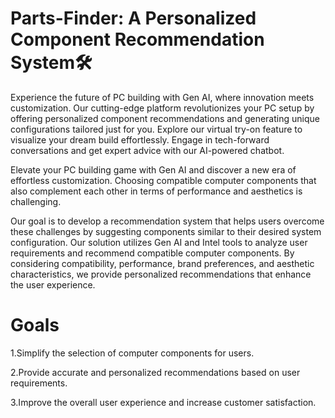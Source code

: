 # Parts-Finder: A Personalized Component Recommendation System🛠
 Experience the future of PC building with Gen AI, where innovation meets customization. Our cutting-edge platform revolutionizes your PC setup by offering personalized component recommendations and generating unique configurations tailored just for you. Explore our virtual try-on feature to visualize your dream build effortlessly. Engage in tech-forward conversations and get expert advice with our AI-powered chatbot. 
 
 Elevate your PC building game with Gen AI and discover a new era of effortless customization. 
Choosing compatible computer components that also complement each other in terms of performance and aesthetics is challenging. 

Our goal is to develop a recommendation system that helps users overcome these challenges by suggesting components similar to their desired system configuration.
Our solution utilizes Gen AI and Intel tools to analyze user requirements and recommend compatible computer components. By considering compatibility, performance, brand preferences, and aesthetic characteristics, we provide personalized recommendations that enhance the user experience.
# Goals
1.Simplify the selection of computer components for users.

2.Provide accurate and personalized recommendations based on user requirements.

3.Improve the overall user experience and increase customer satisfaction.

